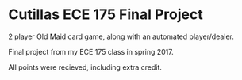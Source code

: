 # Cutillas ECE 175 Final Project
2 player Old Maid card game, along with an automated player/dealer.

Final project from my ECE 175 class in spring 2017.

All points were recieved, including extra credit.
